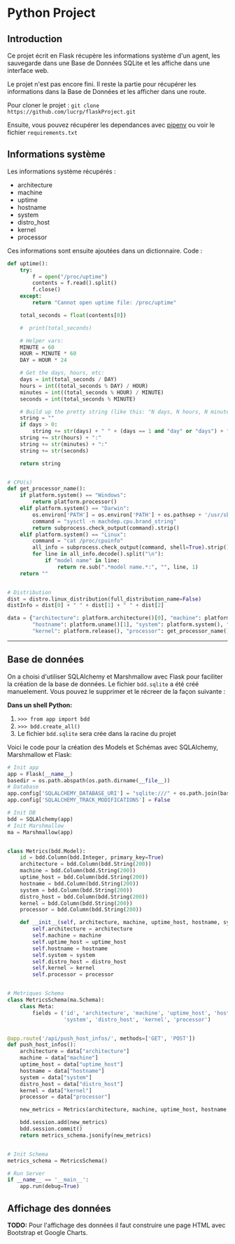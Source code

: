 # Python Project

## Introduction
Ce projet écrit en Flask récupère les informations système d'un agent, les sauvegarde dans une Base de Données SQLite et les affiche dans une interface web.

Le projet n'est pas encore fini. Il reste la partie pour récupérer les informations dans la Base de Données et les afficher dans une route.

Pour cloner le projet : `git clone https://github.com/lucrp/flaskProject.git`

Ensuite, vous pouvez récupérer les dependances avec [pipenv](https://pypi.org/project/pipenv/) ou voir le fichier `requirements.txt`


## Informations système
Les informations système récupérés : 
- architecture 
- machine
- uptime
- hostname 
- system
- distro_host
- kernel
- processor

Ces informations sont ensuite ajoutées dans un dictionnaire. Code :
```python
def uptime():
    try:
        f = open("/proc/uptime")
        contents = f.read().split()
        f.close()
    except:
        return "Cannot open uptime file: /proc/uptime"

    total_seconds = float(contents[0])

    #  print(total_seconds)

    # Helper vars:
    MINUTE = 60
    HOUR = MINUTE * 60
    DAY = HOUR * 24

    # Get the days, hours, etc:
    days = int(total_seconds / DAY)
    hours = int((total_seconds % DAY) / HOUR)
    minutes = int((total_seconds % HOUR) / MINUTE)
    seconds = int(total_seconds % MINUTE)

    # Build up the pretty string (like this: "N days, N hours, N minutes, N seconds")
    string = ""
    if days > 0:
        string += str(days) + " " + (days == 1 and "day" or "days") + ", "
    string += str(hours) + ":"
    string += str(minutes) + ":"
    string += str(seconds)

    return string


# CPU(s)
def get_processor_name():
    if platform.system() == "Windows":
        return platform.processor()
    elif platform.system() == "Darwin":
        os.environ['PATH'] = os.environ['PATH'] + os.pathsep + '/usr/sbin'
        command = "sysctl -n machdep.cpu.brand_string"
        return subprocess.check_output(command).strip()
    elif platform.system() == "Linux":
        command = "cat /proc/cpuinfo"
        all_info = subprocess.check_output(command, shell=True).strip()
        for line in all_info.decode().split("\n"):
            if "model name" in line:
                return re.sub(".*model name.*:", "", line, 1)
    return ""


# Distribution
dist = distro.linux_distribution(full_distribution_name=False)
distInfo = dist[0] + " " + dist[1] + " " + dist[2]

data = {"architecture": platform.architecture()[0], "machine": platform.machine(), "uptime_host": uptime(),
        "hostname": platform.uname()[1], "system": platform.system(), "distro_host": distInfo,
        "kernel": platform.release(), "processor": get_processor_name()}
```
---

## Base de données
On a choisi d'utiliser SQLAlchemy et Marshmallow avec Flask pour faciliter la création de la base de données.
Le fichier `bdd.sqlite` a été créé manuelement. Vous pouvez le supprimer et le récreer de la façon suivante :

**Dans un shell Python:**
1. `>>> from app import bdd`
2. `>>> bdd.create_all()`
3. Le fichier `bdd.sqlite` sera crée dans la racine du projet

Voici le code pour la création des Models et Schémas avec SQLAlchemy, Marshmallow et Flask:
```python
# Init app
app = Flask(__name__)
basedir = os.path.abspath(os.path.dirname(__file__))
# Database
app.config['SQLALCHEMY_DATABASE_URI'] = "sqlite:///" + os.path.join(basedir, 'bdd.sqlite')
app.config['SQLALCHEMY_TRACK_MODIFICATIONS'] = False

# Init DB
bdd = SQLAlchemy(app)
# Init Marshmallow
ma = Marshmallow(app)


class Metrics(bdd.Model):
    id = bdd.Column(bdd.Integer, primary_key=True)
    architecture = bdd.Column(bdd.String(200))
    machine = bdd.Column(bdd.String(200))
    uptime_host = bdd.Column(bdd.String(200))
    hostname = bdd.Column(bdd.String(200))
    system = bdd.Column(bdd.String(200))
    distro_host = bdd.Column(bdd.String(200))
    kernel = bdd.Column(bdd.String(200))
    processor = bdd.Column(bdd.String(200))

    def __init__(self, architecture, machine, uptime_host, hostname, system, distro_host, kernel, processor):
        self.architecture = architecture
        self.machine = machine
        self.uptime_host = uptime_host
        self.hostname = hostname
        self.system = system
        self.distro_host = distro_host
        self.kernel = kernel
        self.processor = processor


# Metriques Schema
class MetricsSchema(ma.Schema):
    class Meta:
        fields = ('id', 'architecture', 'machine', 'uptime_host', 'hostname',
                  'system', 'distro_host', 'kernel', 'processor')


@app.route('/api/push_host_infos/', methods=['GET', 'POST'])
def push_host_infos():
    architecture = data["architecture"]
    machine = data["machine"]
    uptime_host = data["uptime_host"]
    hostname = data["hostname"]
    system = data["system"]
    distro_host = data["distro_host"]
    kernel = data["kernel"]
    processor = data["processor"]

    new_metrics = Metrics(architecture, machine, uptime_host, hostname, system, distro_host, kernel, processor)

    bdd.session.add(new_metrics)
    bdd.session.commit()
    return metrics_schema.jsonify(new_metrics)


# Init Schema
metrics_schema = MetricsSchema()

# Run Server
if __name__ == '__main__':
    app.run(debug=True)

```

## Affichage des données
**TODO:** Pour l'affichage des données il faut construire une page HTML avec Bootstrap et Google Charts. 


